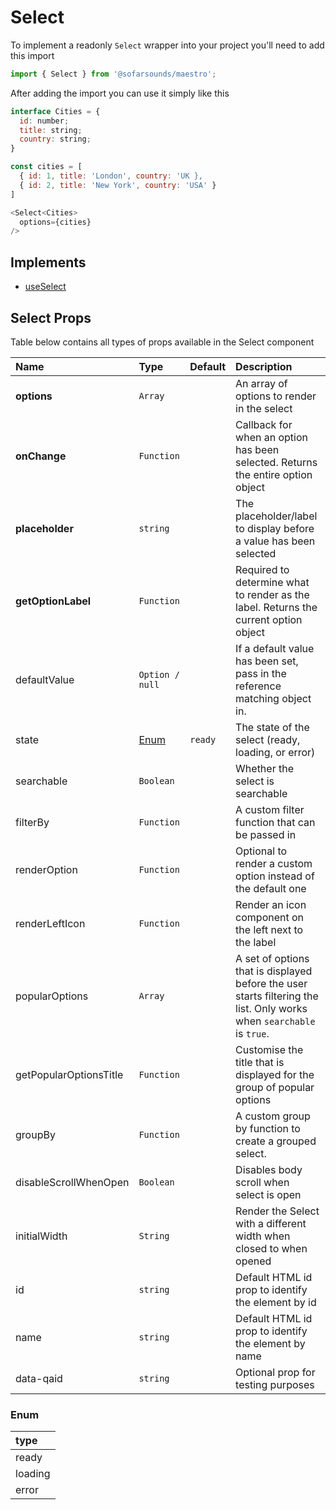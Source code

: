 # Select

To implement a readonly `Select` wrapper into your project you'll need to add this import

```js
import { Select } from '@sofarsounds/maestro';
```

After adding the import you can use it simply like this

```js
interface Cities = {
  id: number;
  title: string;
  country: string;
}

const cities = [
  { id: 1, title: 'London', country: 'UK },
  { id: 2, title: 'New York', country: 'USA' }
]

<Select<Cities>
  options={cities}
/>
```

## Implements

- [useSelect](../../hooks/useSelect)

## Select Props

Table below contains all types of props available in the Select component

| Name                   | Type            | Default | Description                                                                                                           |
| :--------------------- | :-------------- | :------ | :-------------------------------------------------------------------------------------------------------------------- |
| **options**            | `Array`         |         | An array of options to render in the select                                                                           |
| **onChange**           | `Function`      |         | Callback for when an option has been selected. Returns the entire option object                                       |
| **placeholder**        | `string`        |         | The placeholder/label to display before a value has been selected                                                     |
| **getOptionLabel**     | `Function`      |         | Required to determine what to render as the label. Returns the current option object                                  |
| defaultValue           | `Option / null` |         | If a default value has been set, pass in the reference matching object in.                                            |
| state                  | [Enum](#enum)   | `ready` | The state of the select (ready, loading, or error)                                                                    |
| searchable             | `Boolean`       |         | Whether the select is searchable                                                                                      |
| filterBy               | `Function`      |         | A custom filter function that can be passed in                                                                        |
| renderOption           | `Function`      |         | Optional to render a custom option instead of the default one                                                         |
| renderLeftIcon         | `Function`      |         | Render an icon component on the left next to the label                                                                |
| popularOptions         | `Array`         |         | A set of options that is displayed before the user starts filtering the list. Only works when `searchable` is `true`. |
| getPopularOptionsTitle | `Function`      |         | Customise the title that is displayed for the group of popular options                                                |
| groupBy                | `Function`      |         | A custom group by function to create a grouped select.                                                                |
| disableScrollWhenOpen  | `Boolean`       |         | Disables body scroll when select is open                                                                              |
| initialWidth           | `String`        |         | Render the Select with a different width when closed to when opened                                                   |
| id                     | `string`        |         | Default HTML id prop to identify the element by id                                                                    |
| name                   | `string`        |         | Default HTML id prop to identify the element by name                                                                  |
| data-qaid              | `string`        |         | Optional prop for testing purposes                                                                                    |

### Enum

| type    |
| :------ |
| ready   |
| loading |
| error   |
